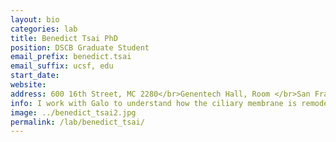 ```yaml
---
layout: bio
categories: lab
title: Benedict Tsai PhD
position: DSCB Graduate Student
email_prefix: benedict.tsai
email_suffix: ucsf, edu
start_date:
website:
address: 600 16th Street, MC 2280</br>Genentech Hall, Room </br>San Francisco, CA 94158-</br>
info: I work with Galo to understand how the ciliary membrane is remodeled to support signaling.
image: ../benedict_tsai2.jpg
permalink: /lab/benedict_tsai/
---
```


